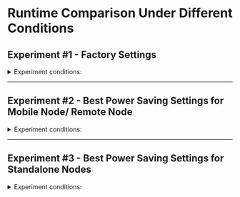 # Runtime Comparison Under Different Conditions

## Experiment #1 - Factory Settings

<details>
  <summary style="cursor: pointer;">Experiment conditions:</summary>
  <ul>
    <li>Factory Settings.</li>
    <li>Client Mode</li>
    <li>Frequency 906</li>
    <li>Connected to a phone via Bluetooth.</li>
  </ul>
  <p>Use case: Mobile Node/ Remote Node.</p>
  <div style="overflow-x: auto;">
    <table>
      <thead>
        <tr>
          <th>Device</th>
          <th>Heltec ESP32 V2</th>
          <th>Heltec ESP32 V3</th>
          <th>Heltec Wireless Paper</th>
          <th>Wireless Stick Lite (V3)</th>
          <th>Heltec Wireless Tracker</th>
          <th>Heltec Capsule Sensor V3</th>
          <th>T-Deck</th>
          <th>RAK nRF52840</th>
        </tr>
      </thead>
      <tbody>
        <tr>
          <td>3000mAh Battery</td>
          <td></td><!--Heltec V2-->
          <td></td><!--Heltec V3-->
          <td></td><!--Wireless Paper-->
          <td></td><!--Wireless Stick Lite-->
          <td></td><!--Wireless Tracker-->
          <td></td><!--Capsule Sensor V3-->
          <td></td><!--T-Deck-->
          <td></td><!--RAK-->
        </tr>
      </tbody>
    </table>
  </div>
</details>

---

## Experiment #2 - Best Power Saving Settings for Mobile Node/ Remote Node 

<details>
  <summary style="cursor: pointer;">Experiment conditions:</summary>
  <ul>
    <li>Client Mode</li>
    <li>Screen Timeout: 60 sec</li>
    <li>Power Savemode Enabled.
      <details>
        <summary style="cursor: pointer;">Details:</a></summary>
        <ul>
          <li>Note that RAK devices cannot support this mode.</li>
          <li>Power save mode is enabled to extend battery life, it does this by enabling Lite Sleep on ESP32 devices when there's no traffic on the mesh.</li>
          <li>The node will still retransmit any packets while on Lite Sleep and go back to sleep after.</li>
          <li>The Node will wake from Lite Sleep when activity is detected on the mesh, when button is pressed or when sleep duration setting is reached.</li>
          <li>During Lite sleep, the Bluetooth will go on Sleep Mode, making the node draw very low currents. But you will not be able to change settings with the app in this mode.</li>
          <li>After the node is awake. It will automatically reconnect to the app and notify if any messages have been received. You can change settings when this happens.</li>
        </ul>
      </details>
    </li>
    <li>Lite Sleep Duration: 1800 sec (30min)
      <details>
        <summary style="cursor: pointer;">Details:</a></summary>
        <ul>
          <li>This setting tells the node how long to maintain Lite Sleep for, this way you can time when you can reconnect to remote nodes with the app should you need to change settings.</li>
        </ul>
      </details>
    </li>
    <li>Frequency 906</li>
    <li>Connected to a phone via Bluetooth.</li>
  </ul>
  <p>Use case: Mobile Node/ Remote Node.</p>
  <div style="overflow-x: auto;">
    <table>
      <thead>
        <tr>
          <th>Device</th>
          <th>Heltec ESP32 V2</th>
          <th>Heltec ESP32 V3</th>
          <th>Heltec Wireless Paper</th>
          <th>Wireless Stick Lite (V3)</th>
          <th>Heltec Wireless Tracker</th>
          <th>Heltec Capsule Sensor V3</th>
          <th>T-Deck</th>
          <th>RAK nRF52840</th>
        </tr>
      </thead>
      <tbody>
        <tr>
          <td>3000mAh Battery</td>
          <td></td><!--Heltec V2-->
          <td></td><!--Heltec V3-->
          <td></td><!--Wireless Paper-->
          <td></td><!--Wireless Stick Lite-->
          <td></td><!--Wireless Tracker-->
          <td></td><!--Capsule Sensor V3-->
          <td></td><!--T-Deck-->
          <td></td><!--RAK-->
        </tr>
      </tbody>
    </table>
  </div>
</details>

---

## Experiment #3 - Best Power Saving Settings for Standalone Nodes 

<details>
  <summary style="cursor: pointer;">Experiment conditions:</summary>
  <ul>
    <li>Client Mode</li>
    <li>Screen Timeout: 60 sec</li>
    <li>Power Savemode Enabled.
      <details>
        <summary style="cursor: pointer;">Details:</a></summary>
        <ul>
          <li>Note that RAK devices cannot support this mode.</li>
          <li>Power save mode is enabled to extend battery life, it does this by enabling Lite Sleep on ESP32 devices when there's no traffic on the mesh.</li>
          <li>The node will still retransmit any packets while on Lite Sleep and go back to sleep after.</li>
          <li>The Node will wake from Lite Sleep when activity is detected on the mesh, when button is pressed or when sleep duration setting is reached.</li>
          <li>During Lite sleep, the Bluetooth will go on Sleep Mode, making the node draw very low currents. But you will not be able to change settings with the app in this mode.</li>
          <li>After the node is awake. It will automatically reconnect to the app and notify if any messages have been received. You can change settings when this happens.</li>
        </ul>
      </details>
    </li>
    <li>Lite Sleep Duration: 1800 sec (30min)
      <details>
        <summary style="cursor: pointer;">Details:</a></summary>
        <ul>
          <li>This setting tells the node how long to maintain Lite Sleep for, this way you can time when you can reconnect to remote nodes with the app should you need to change settings.</li>
        </ul>
      </details>
    </li>
    <li>Frequency 906</li>
    <li>Connected to a phone via Bluetooth.</li>
    <li>CardKB Attached (Tdeck Comes with its own keyboard)</li>
  </ul>
  <p>Use case: Mobile Node/ Standalone</p>
  <div style="overflow-x: auto;">
    <table>
      <thead>
        <tr>
          <th>Device</th>
          <th>Heltec ESP32 V2</th>
          <th>Heltec ESP32 V3</th>
          <th>Heltec Wireless Tracker</th>
          <th>T-Deck</th>
          <th>RAK nRF52840</th>
        </tr>
      </thead>
      <tbody>
        <tr>
          <td>1100mAh Battery</td>
          <td></td><!--Heltec V2-->
          <td></td><!--Heltec V3-->
          <td></td><!--Wireless Tracker-->
          <td></td><!--T-Deck-->
          <td></td><!--RAK-->
        </tr>
        <tr>
          <td>3000mAh Battery</td>
          <td></td><!--Heltec V2-->
          <td></td><!--Heltec V3-->
          <td></td><!--Wireless Tracker-->
          <td></td><!--T-Deck-->
          <td></td><!--RAK-->
        </tr>
        <tr>
          <td>4000mAh Battery</td>
          <td></td><!--Heltec V2-->
          <td>89 Hrs</td><!--Heltec V3-->
          <td></td><!--Wireless Tracker-->
          <td></td><!--T-Deck-->
          <td>312 Hrs</td><!--RAK-->
        </tr>
      </tbody>
    </table>
  </div>
</details>
